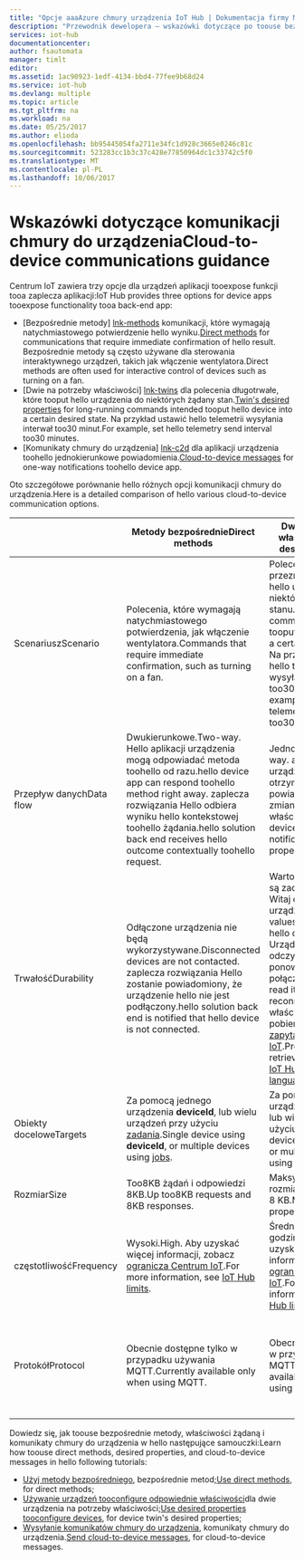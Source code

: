 ```yaml
---
title: "Opcje aaaAzure chmury urządzenia IoT Hub | Dokumentacja firmy Microsoft"
description: "Przewodnik dewelopera — wskazówki dotyczące po toouse bezpośrednie metody, właściwości żądaną dwie urządzenia lub wiadomości chmury do urządzenia komunikacji chmury do urządzenia."
services: iot-hub
documentationcenter: 
author: fsautomata
manager: timlt
editor: 
ms.assetid: 1ac90923-1edf-4134-bbd4-77fee9b68d24
ms.service: iot-hub
ms.devlang: multiple
ms.topic: article
ms.tgt_pltfrm: na
ms.workload: na
ms.date: 05/25/2017
ms.author: elioda
ms.openlocfilehash: bb95445054fa2711e34fc1d928c3665e0246c81c
ms.sourcegitcommit: 523283cc1b3c37c428e77850964dc1c33742c5f0
ms.translationtype: MT
ms.contentlocale: pl-PL
ms.lasthandoff: 10/06/2017
---
```

# <a name="cloud-to-device-communications-guidance"></a><span data-ttu-id="0e1cc-103">Wskazówki dotyczące komunikacji chmury do urządzenia</span><span class="sxs-lookup"><span data-stu-id="0e1cc-103">Cloud-to-device communications guidance</span></span>
<span data-ttu-id="0e1cc-104">Centrum IoT zawiera trzy opcje dla urządzeń aplikacji tooexpose funkcji tooa zaplecza aplikacji:</span><span class="sxs-lookup"><span data-stu-id="0e1cc-104">IoT Hub provides three options for device apps tooexpose functionality tooa back-end app:</span></span>

* <span data-ttu-id="0e1cc-105">[Bezpośrednie metody] [ lnk-methods] komunikacji, które wymagają natychmiastowego potwierdzenie hello wyniku.</span><span class="sxs-lookup"><span data-stu-id="0e1cc-105">[Direct methods][lnk-methods] for communications that require immediate confirmation of hello result.</span></span> <span data-ttu-id="0e1cc-106">Bezpośrednie metody są często używane dla sterowania interaktywnego urządzeń, takich jak włączenie wentylatora.</span><span class="sxs-lookup"><span data-stu-id="0e1cc-106">Direct methods are often used for interactive control of devices such as turning on a fan.</span></span>
* <span data-ttu-id="0e1cc-107">[Dwie na potrzeby właściwości] [ lnk-twins] dla polecenia długotrwałe, które tooput hello urządzenia do niektórych żądany stan.</span><span class="sxs-lookup"><span data-stu-id="0e1cc-107">[Twin's desired properties][lnk-twins] for long-running commands intended tooput hello device into a certain desired state.</span></span> <span data-ttu-id="0e1cc-108">Na przykład ustawić hello telemetrii wysyłania interwał too30 minut.</span><span class="sxs-lookup"><span data-stu-id="0e1cc-108">For example, set hello telemetry send interval too30 minutes.</span></span>
* <span data-ttu-id="0e1cc-109">[Komunikaty chmury do urządzenia] [ lnk-c2d] dla aplikacji urządzenia toohello jednokierunkowe powiadomienia.</span><span class="sxs-lookup"><span data-stu-id="0e1cc-109">[Cloud-to-device messages][lnk-c2d] for one-way notifications toohello device app.</span></span>

<span data-ttu-id="0e1cc-110">Oto szczegółowe porównanie hello różnych opcji komunikacji chmury do urządzenia.</span><span class="sxs-lookup"><span data-stu-id="0e1cc-110">Here is a detailed comparison of hello various cloud-to-device communication options.</span></span>

|  | <span data-ttu-id="0e1cc-111">Metody bezpośrednie</span><span class="sxs-lookup"><span data-stu-id="0e1cc-111">Direct methods</span></span> | <span data-ttu-id="0e1cc-112">Dwie na potrzeby właściwości</span><span class="sxs-lookup"><span data-stu-id="0e1cc-112">Twin's desired properties</span></span> | <span data-ttu-id="0e1cc-113">Komunikaty chmury do urządzenia</span><span class="sxs-lookup"><span data-stu-id="0e1cc-113">Cloud-to-device messages</span></span> |
| ---- | ------- | ---------- | ---- |
| <span data-ttu-id="0e1cc-114">Scenariusz</span><span class="sxs-lookup"><span data-stu-id="0e1cc-114">Scenario</span></span> | <span data-ttu-id="0e1cc-115">Polecenia, które wymagają natychmiastowego potwierdzenia, jak włączenie wentylatora.</span><span class="sxs-lookup"><span data-stu-id="0e1cc-115">Commands that require immediate confirmation, such as turning on a fan.</span></span> | <span data-ttu-id="0e1cc-116">Polecenia długotrwałe przeznaczony tooput hello urządzenia do niektórych żądanego stanu.</span><span class="sxs-lookup"><span data-stu-id="0e1cc-116">Long-running commands intended tooput hello device into a certain desired state.</span></span> <span data-ttu-id="0e1cc-117">Na przykład ustawić hello telemetrii wysyłania interwał too30 minut.</span><span class="sxs-lookup"><span data-stu-id="0e1cc-117">For example, set hello telemetry send interval too30 minutes.</span></span> | <span data-ttu-id="0e1cc-118">Aplikacja urządzenia toohello jednokierunkowe powiadomienia.</span><span class="sxs-lookup"><span data-stu-id="0e1cc-118">One-way notifications toohello device app.</span></span> |
| <span data-ttu-id="0e1cc-119">Przepływ danych</span><span class="sxs-lookup"><span data-stu-id="0e1cc-119">Data flow</span></span> | <span data-ttu-id="0e1cc-120">Dwukierunkowe.</span><span class="sxs-lookup"><span data-stu-id="0e1cc-120">Two-way.</span></span> <span data-ttu-id="0e1cc-121">Hello aplikacji urządzenia mogą odpowiadać metoda toohello od razu.</span><span class="sxs-lookup"><span data-stu-id="0e1cc-121">hello device app can respond toohello method right away.</span></span> <span data-ttu-id="0e1cc-122">zaplecza rozwiązania Hello odbiera wyniku hello kontekstowej toohello żądania.</span><span class="sxs-lookup"><span data-stu-id="0e1cc-122">hello solution back end receives hello outcome contextually toohello request.</span></span> | <span data-ttu-id="0e1cc-123">Jednokierunkowe.</span><span class="sxs-lookup"><span data-stu-id="0e1cc-123">One-way.</span></span> <span data-ttu-id="0e1cc-124">aplikacji urządzenia Hello otrzyma powiadomienie o hello zmiany właściwości.</span><span class="sxs-lookup"><span data-stu-id="0e1cc-124">hello device app receives a notification with hello property change.</span></span> | <span data-ttu-id="0e1cc-125">Jednokierunkowe.</span><span class="sxs-lookup"><span data-stu-id="0e1cc-125">One-way.</span></span> <span data-ttu-id="0e1cc-126">Witaj urządzenia aplikacja odbiera wiadomości powitania</span><span class="sxs-lookup"><span data-stu-id="0e1cc-126">hello device app receives hello message</span></span>
| <span data-ttu-id="0e1cc-127">Trwałość</span><span class="sxs-lookup"><span data-stu-id="0e1cc-127">Durability</span></span> | <span data-ttu-id="0e1cc-128">Odłączone urządzenia nie będą wykorzystywane.</span><span class="sxs-lookup"><span data-stu-id="0e1cc-128">Disconnected devices are not contacted.</span></span> <span data-ttu-id="0e1cc-129">zaplecza rozwiązania Hello zostanie powiadomiony, że urządzenie hello nie jest podłączony.</span><span class="sxs-lookup"><span data-stu-id="0e1cc-129">hello solution back end is notified that hello device is not connected.</span></span> | <span data-ttu-id="0e1cc-130">Wartości właściwości są zachowywane w Witaj dwie urządzenia.</span><span class="sxs-lookup"><span data-stu-id="0e1cc-130">Property values are preserved in hello device twin.</span></span> <span data-ttu-id="0e1cc-131">Urządzenie będzie go odczytać w następnym ponowne nawiązanie połączenia.</span><span class="sxs-lookup"><span data-stu-id="0e1cc-131">Device will read it at next reconnection.</span></span> <span data-ttu-id="0e1cc-132">Wartości właściwości są pobieranie z hello [język zapytań Centrum IoT][lnk-query].</span><span class="sxs-lookup"><span data-stu-id="0e1cc-132">Property values are retrievable with hello [IoT Hub query language][lnk-query].</span></span> | <span data-ttu-id="0e1cc-133">Komunikaty mogą być przechowywane przez Centrum IoT na górę too48 godzin.</span><span class="sxs-lookup"><span data-stu-id="0e1cc-133">Messages can be retained by IoT Hub for up too48 hours.</span></span> |
| <span data-ttu-id="0e1cc-134">Obiekty docelowe</span><span class="sxs-lookup"><span data-stu-id="0e1cc-134">Targets</span></span> | <span data-ttu-id="0e1cc-135">Za pomocą jednego urządzenia **deviceId**, lub wielu urządzeń przy użyciu [zadania][lnk-jobs].</span><span class="sxs-lookup"><span data-stu-id="0e1cc-135">Single device using **deviceId**, or multiple devices using [jobs][lnk-jobs].</span></span> | <span data-ttu-id="0e1cc-136">Za pomocą jednego urządzenia **deviceId**, lub wielu urządzeń przy użyciu [zadania][lnk-jobs].</span><span class="sxs-lookup"><span data-stu-id="0e1cc-136">Single device using **deviceId**, or multiple devices using [jobs][lnk-jobs].</span></span> | <span data-ttu-id="0e1cc-137">Pojedyncze urządzenie przez **deviceId**.</span><span class="sxs-lookup"><span data-stu-id="0e1cc-137">Single device by **deviceId**.</span></span> |
| <span data-ttu-id="0e1cc-138">Rozmiar</span><span class="sxs-lookup"><span data-stu-id="0e1cc-138">Size</span></span> | <span data-ttu-id="0e1cc-139">Too8KB żądań i odpowiedzi 8KB.</span><span class="sxs-lookup"><span data-stu-id="0e1cc-139">Up too8KB requests and 8KB responses.</span></span> | <span data-ttu-id="0e1cc-140">Maksymalna żądany rozmiar właściwości to 8 KB.</span><span class="sxs-lookup"><span data-stu-id="0e1cc-140">Maximum desired properties size is 8KB.</span></span> | <span data-ttu-id="0e1cc-141">Zapasowych too64KB wiadomości.</span><span class="sxs-lookup"><span data-stu-id="0e1cc-141">Up too64KB messages.</span></span> |
| <span data-ttu-id="0e1cc-142">częstotliwość</span><span class="sxs-lookup"><span data-stu-id="0e1cc-142">Frequency</span></span> | <span data-ttu-id="0e1cc-143">Wysoki.</span><span class="sxs-lookup"><span data-stu-id="0e1cc-143">High.</span></span> <span data-ttu-id="0e1cc-144">Aby uzyskać więcej informacji, zobacz [ogranicza Centrum IoT][lnk-quotas].</span><span class="sxs-lookup"><span data-stu-id="0e1cc-144">For more information, see [IoT Hub limits][lnk-quotas].</span></span> | <span data-ttu-id="0e1cc-145">Średnia liczba godzin.</span><span class="sxs-lookup"><span data-stu-id="0e1cc-145">Medium.</span></span> <span data-ttu-id="0e1cc-146">Aby uzyskać więcej informacji, zobacz [ogranicza Centrum IoT][lnk-quotas].</span><span class="sxs-lookup"><span data-stu-id="0e1cc-146">For more information, see [IoT Hub limits][lnk-quotas].</span></span> | <span data-ttu-id="0e1cc-147">Niski.</span><span class="sxs-lookup"><span data-stu-id="0e1cc-147">Low.</span></span> <span data-ttu-id="0e1cc-148">Aby uzyskać więcej informacji, zobacz [ogranicza Centrum IoT][lnk-quotas].</span><span class="sxs-lookup"><span data-stu-id="0e1cc-148">For more information, see [IoT Hub limits][lnk-quotas].</span></span> |
| <span data-ttu-id="0e1cc-149">Protokół</span><span class="sxs-lookup"><span data-stu-id="0e1cc-149">Protocol</span></span> | <span data-ttu-id="0e1cc-150">Obecnie dostępne tylko w przypadku używania MQTT.</span><span class="sxs-lookup"><span data-stu-id="0e1cc-150">Currently available only when using MQTT.</span></span> | <span data-ttu-id="0e1cc-151">Obecnie dostępne tylko w przypadku używania MQTT.</span><span class="sxs-lookup"><span data-stu-id="0e1cc-151">Currently available only when using MQTT.</span></span> | <span data-ttu-id="0e1cc-152">Dostępna dla wszystkich protokołów.</span><span class="sxs-lookup"><span data-stu-id="0e1cc-152">Available on all protocols.</span></span> <span data-ttu-id="0e1cc-153">Urządzenie musi wykonać sondowanie przy użyciu protokołu HTTP.</span><span class="sxs-lookup"><span data-stu-id="0e1cc-153">Device must poll when using HTTP.</span></span> |

<span data-ttu-id="0e1cc-154">Dowiedz się, jak toouse bezpośrednie metody, właściwości żądaną i komunikaty chmury do urządzenia w hello następujące samouczki:</span><span class="sxs-lookup"><span data-stu-id="0e1cc-154">Learn how toouse direct methods, desired properties, and cloud-to-device messages in hello following tutorials:</span></span>

* <span data-ttu-id="0e1cc-155">[Użyj metody bezpośredniego][lnk-methods-tutorial], bezpośrednie metod;</span><span class="sxs-lookup"><span data-stu-id="0e1cc-155">[Use direct methods][lnk-methods-tutorial], for direct methods;</span></span>
* <span data-ttu-id="0e1cc-156">[Używanie urządzeń tooconfigure odpowiednie właściwości][lnk-twin-properties]dla dwie urządzenia na potrzeby właściwości;</span><span class="sxs-lookup"><span data-stu-id="0e1cc-156">[Use desired properties tooconfigure devices][lnk-twin-properties], for device twin's desired properties;</span></span> 
* <span data-ttu-id="0e1cc-157">[Wysyłanie komunikatów chmury do urządzenia][lnk-c2d-tutorial], komunikaty chmury do urządzenia.</span><span class="sxs-lookup"><span data-stu-id="0e1cc-157">[Send cloud-to-device messages][lnk-c2d-tutorial], for cloud-to-device messages.</span></span>

[lnk-twins]: iot-hub-devguide-device-twins.md
[lnk-quotas]: iot-hub-devguide-quotas-throttling.md
[lnk-query]: iot-hub-devguide-query-language.md
[lnk-jobs]: iot-hub-devguide-jobs.md
[lnk-c2d]: iot-hub-devguide-messages-c2d.md
[lnk-methods]: iot-hub-devguide-direct-methods.md
[lnk-methods-tutorial]: iot-hub-node-node-direct-methods.md
[lnk-twin-properties]: iot-hub-node-node-twin-how-to-configure.md
[lnk-c2d-tutorial]: iot-hub-node-node-c2d.md
